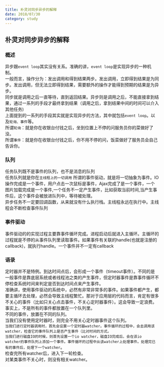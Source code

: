 ```yaml
---
title: 朴灵对同步异步的解释
date: 2018/07/30
category: study
---
```


## 朴灵对同步异步的解释

### 概述

 异步跟`event loop`其实没有关系。准确的讲，`event loop`是实现异步的一种机制。  
一般而言，操作分为：发出调用和得到结果两步。发出调用，立即得到结果是为同步。发出调用，但无法立即得到结果，需要额外的操作才能得到预期的结果是为异步。  
同步就是调用之后一直等待，直到返回结果。异步则是调用之后，不能直接拿到结果，通过一系列的手段才最终拿到结果（调用之后，拿到结果中间的时间可以介入其他任务)   
上面提到的一系列的手段其实就是实现异步的方法，其中就包括`event loop`。以及`轮询、事件`等。  
所谓`轮询`：就是你在收银台付钱之后，坐到位置上不停的问服务员你的菜做好了没。  
所谓`事件`：就是你在收银台付钱之后，你不用不停的问，饭菜做好了服务员会自己告诉你。  

### 队列

 任务队列既不是事件的队列，也不是消息的队列  
任务队列就是你在`主线程上的一切调用`
所谓的事件驱动，就是将一切抽象为事件。IO操作完成是一个事件，用户点击一次鼠标是事件，Ajax完成了是一个事件，一个图片加载完成是一个事件,一个任务不一定产生事件，比如获取当前时间,当产生事件后，这个事件会被放进队列中，等待被处理。  
异步任务不一定要回调函数，从来就没有什么执行栈。主线程永远在执行中。主线程会不断检查事件队列

### 事件驱动

 事件驱动的的实现过程主要靠事件循环完成。进程启动后就进入主循环。主循环的过程就是不停的从事件队列里读取事件。如果事件有关联的handle(也就是注册的callback)，就执行handle。一个事件并不一定有callback

### 语录

 定时器并不是特例。到达时间点后，会形成一个事件（timeout事件）。不同的是一般事件是靠底层系统或者线程池之类的产生事件，但定时器事件是靠事件循环不停检查系统时间来判定是否到达时间点来产生事件。  
准确讲，使用事件驱动的系统中，必然有非常非常多的事件。如果事件都产生，都要主循环去处理，必然会导致主线程繁忙。那对于应用层的代码而言，肯定有很多不关心的事件（比如只关心点击事件，不关心定时器事件）。这会导致一定浪费。 
事实上，不是所有的事件都放置在一个队列里。  
不同的事件，放置在不同的队列。  
当我们没有使用定时器时，则完全不用关心定时器事件这个队列。  
`当我们进行定时器调用时，首先会设置一个定时器watcher。事件循环的过程中，会去调用该watcher，检查它的事件队列上是否产生事件（比对时间的方式。`    
`当我们进行磁盘IO的时候，则首先设置一个io watcher，磁盘IO完成后，会在该io watcher的事件队列上添加一个事件。事件循环的过程中从该watcher上处理事件。处理完已有的事件后，处理下一个watcher`。  
检查完所有watcher后，进入下一轮检查。  
对某类事件不关心时，则没有相关watcher。 





